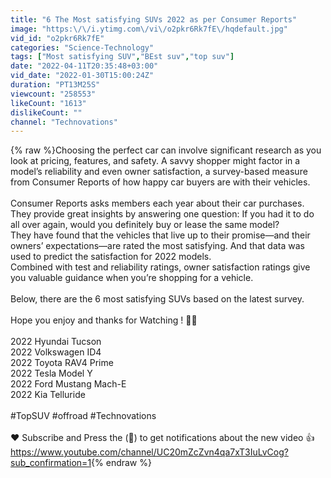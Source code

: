 ```yaml
---
title: "6 The Most satisfying SUVs 2022 as per Consumer Reports"
image: "https:\/\/i.ytimg.com\/vi\/o2pkr6Rk7fE\/hqdefault.jpg"
vid_id: "o2pkr6Rk7fE"
categories: "Science-Technology"
tags: ["Most satisfying SUV","BEst suv","top suv"]
date: "2022-04-11T20:35:48+03:00"
vid_date: "2022-01-30T15:00:24Z"
duration: "PT13M25S"
viewcount: "258553"
likeCount: "1613"
dislikeCount: ""
channel: "Technovations"
---
```

{% raw %}Choosing the perfect car can involve significant research as you look at pricing, features, and safety. A savvy shopper might factor in a model’s reliability and even owner satisfaction, a survey-based measure from Consumer Reports of how happy car buyers are with their vehicles.<br /><br />Consumer Reports asks members each year about their car purchases. They provide great insights by answering one question: If you had it to do all over again, would you definitely buy or lease the same model?<br />They have found that the vehicles that live up to their promise—and their owners’ expectations—are rated the most satisfying. And that data was used to predict the satisfaction for 2022 models.<br />Combined with test and reliability ratings, owner satisfaction ratings give you valuable guidance when you’re shopping for a vehicle. <br /><br />Below, there are the 6 most satisfying SUVs based on the latest survey. <br /><br />Hope you enjoy and thanks for Watching ! 🚗💨<br /><br />2022 Hyundai Tucson<br />2022 Volkswagen ID4<br />2022 Toyota RAV4 Prime<br />2022 Tesla Model Y<br />2022 Ford Mustang Mach-E<br />2022 Kia Telluride<br /><br />#TopSUV #offroad #Technovations<br /><br />❤️ Subscribe and Press the (🔔) to get notifications about the new video 👍<br /><a rel="nofollow" target="blank" href="https://www.youtube.com/channel/UC20mZcZvn4qa7xT3IuLvCog?sub_confirmation=1">https://www.youtube.com/channel/UC20mZcZvn4qa7xT3IuLvCog?sub_confirmation=1</a>{% endraw %}
